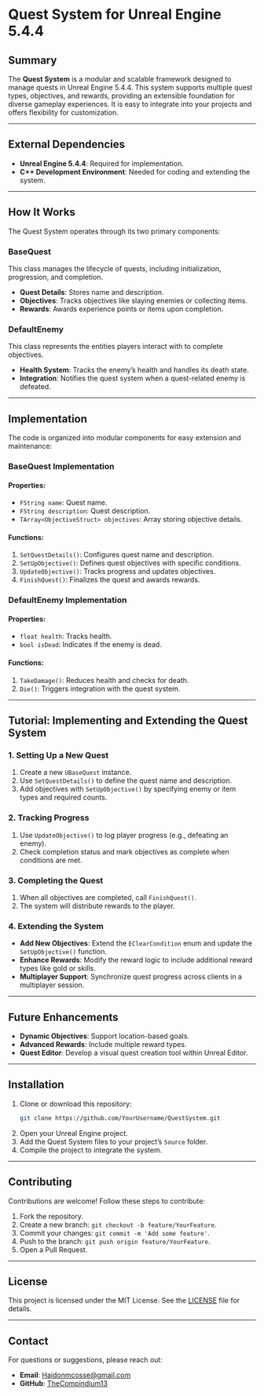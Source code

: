 # Quest System for Unreal Engine 5.4.4

## Summary
The **Quest System** is a modular and scalable framework designed to manage quests in Unreal Engine 5.4.4. This system supports multiple quest types, objectives, and rewards, providing an extensible foundation for diverse gameplay experiences. It is easy to integrate into your projects and offers flexibility for customization.

---

## External Dependencies
- **Unreal Engine 5.4.4**: Required for implementation.
- **C++ Development Environment**: Needed for coding and extending the system.

---

## How It Works
The Quest System operates through its two primary components:

### **BaseQuest**
This class manages the lifecycle of quests, including initialization, progression, and completion.
- **Quest Details**: Stores name and description.
- **Objectives**: Tracks objectives like slaying enemies or collecting items.
- **Rewards**: Awards experience points or items upon completion.

### **DefaultEnemy**
This class represents the entities players interact with to complete objectives.
- **Health System**: Tracks the enemy’s health and handles its death state.
- **Integration**: Notifies the quest system when a quest-related enemy is defeated.

---

## Implementation
The code is organized into modular components for easy extension and maintenance:

### **BaseQuest Implementation**
#### Properties:
- `FString name`: Quest name.
- `FString description`: Quest description.
- `TArray<ObjectiveStruct> objectives`: Array storing objective details.

#### Functions:
1. `SetQuestDetails()`: Configures quest name and description.
2. `SetUpObjective()`: Defines quest objectives with specific conditions.
3. `UpdateObjective()`: Tracks progress and updates objectives.
4. `FinishQuest()`: Finalizes the quest and awards rewards.

### **DefaultEnemy Implementation**
#### Properties:
- `float health`: Tracks health.
- `bool isDead`: Indicates if the enemy is dead.

#### Functions:
1. `TakeDamage()`: Reduces health and checks for death.
2. `Die()`: Triggers integration with the quest system.

---

## Tutorial: Implementing and Extending the Quest System

### **1. Setting Up a New Quest**
1. Create a new `UBaseQuest` instance.
2. Use `SetQuestDetails()` to define the quest name and description.
3. Add objectives with `SetUpObjective()` by specifying enemy or item types and required counts.

### **2. Tracking Progress**
1. Use `UpdateObjective()` to log player progress (e.g., defeating an enemy).
2. Check completion status and mark objectives as complete when conditions are met.

### **3. Completing the Quest**
1. When all objectives are completed, call `FinishQuest()`.
2. The system will distribute rewards to the player.

### **4. Extending the System**
- **Add New Objectives**: Extend the `EClearCondition` enum and update the `SetUpObjective()` function.
- **Enhance Rewards**: Modify the reward logic to include additional reward types like gold or skills.
- **Multiplayer Support**: Synchronize quest progress across clients in a multiplayer session.

---

## Future Enhancements
- **Dynamic Objectives**: Support location-based goals.
- **Advanced Rewards**: Include multiple reward types.
- **Quest Editor**: Develop a visual quest creation tool within Unreal Editor.

---

## Installation
1. Clone or download this repository:
   ```bash
   git clone https://github.com/YourUsername/QuestSystem.git
   ```
2. Open your Unreal Engine project.
3. Add the Quest System files to your project’s `Source` folder.
4. Compile the project to integrate the system.

---

## Contributing
Contributions are welcome! Follow these steps to contribute:
1. Fork the repository.
2. Create a new branch: `git checkout -b feature/YourFeature`.
3. Commit your changes: `git commit -m 'Add some feature'`.
4. Push to the branch: `git push origin feature/YourFeature`.
5. Open a Pull Request.

---

## License
This project is licensed under the MIT License. See the [LICENSE](LICENSE) file for details.

---

## Contact
For questions or suggestions, please reach out:
- **Email**: Haidonmcosse@gmail.com
- **GitHub**: [TheCompindium13](https://github.com/TheCompindium13)

